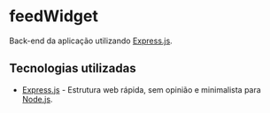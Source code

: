 # feedWidget

Back-end da aplicação utilizando [Express.js](https://expressjs.com/).

## Tecnologias utilizadas

- [Express.js](https://expressjs.com/) - Estrutura web rápida, sem opinião e minimalista para [Node.js](https://nodejs.org/).
